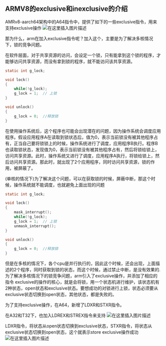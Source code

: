 ## ARMV8的exclusive和inexclusive的介绍

AMRv8-aarch64架构中的A64指令中，提供了如下的一些exclusive指令，用来支持exclusive操作
![在这里插入图片描述](https://img-blog.csdnimg.cn/20200929140633783.png?x-oss-process=image/watermark,type_ZmFuZ3poZW5naGVpdGk,shadow_10,text_aHR0cHM6Ly9ibG9nLmNzZG4ubmV0L3dlaXhpbl80MjEzNTA4Nw==,size_16,color_FFFFFF,t_70#pic_center)

那为什么，arm在加入exclusive指令呢？加入这个，主要是为了解决多核情况下，锁的竞争问题。


在软件层面，对于共享资源的访问，会设定一个锁，只有能拿到这个锁的程序，才能够访问共享资源，而没有拿到锁的程序，就不能访问该共享资源。

```c
static int g_lock;

void lock()
{
	while(!g_lock);
	g_lock = 1;  // 上锁
}

void unlock()
{
	g_lock = 0;  //释放锁
}
```

在使用操作系统后，这个程序也可能会出现潜在的问题，因为操作系统会调度应用程序。假设应用程序A在读取到锁状态后，值为0，表示当前锁没有被其他程序占有，正当自己要将锁锁上的时候，操作系统进行了调度，应用程序B执行。程序B也读取锁状态，发现值为0，表示当前锁没有被其他程序占有，然后将锁给锁上，访问共享资源。此时，操作系统又进行了调度，应用程序A执行，将锁给锁上，然后访问共享资源。那此时，就出现了2个应用程序，同时访问共享资源，锁的作用，被屏蔽了。


(单核的情况下)为了解决这个问题，可以在获取锁的时候，屏蔽中断，那这个时候，操作系统就不能调度，也就避免上面出现的问题

```c
static int g_lock;

void lock()
{
	mask_interrupt();
	while(!g_lock);
	g_lock = 1;  // 上锁
	unmask_interrupt();
}

void unlock()
{
	g_lock = 0;  //释放锁
}
```

但是在多核的情况下，各个cpu是并行执行的，因此这个时候，还会出现，上面描述的2个程序，同时获取到锁的状态，而这个时候，通过禁止中断，是没有效果的.
为了解决多核情况下的锁竞争问题，arm引入了exclusive操作，并添加了相应的指令
exclusive的操作的核心，就是会将锁，用一个状态机进行维护，该状态机有2种状态，open状态和exclusive状态。要想成功的对锁进行上锁，状态必须要从exclusive状态切换到open状态，其他状态，都是失败的。

为了支持exclusive操作，在A64，新增了LDXR和STXR指令。



在A32和T32下，也加入LDREX和STREX指令来支持
![在这里插入图片描述](https://img-blog.csdnimg.cn/20200929141935689.png)


LDXR指令，将状态从open状态切换到exclusive状态，STXR指令，将状态从exclusive状态切换到open状态，这个就表示store exclusive操作成功
![在这里插入图片描述](https://img-blog.csdnimg.cn/20200929141440473.png#pic_center)


